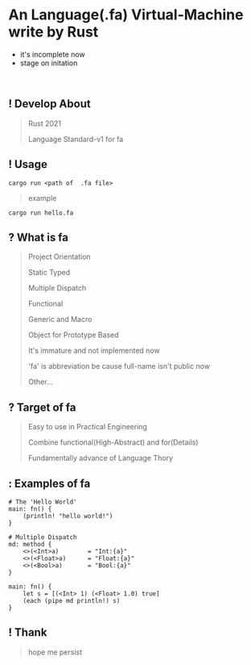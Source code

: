 # An Language(.fa) Virtual-Machine write by Rust
* it's incomplete now
* stage on initation
<br>

## ! Develop About
> Rust 2021
>
> Language Standard-v1 for fa
>
>

## ! Usage
```shell
cargo run <path of  .fa file>
```
> example
```shell
cargo run hello.fa
```

## ? What is fa
> Project Orientation
>
> Static Typed
>
> Multiple Dispatch
>
> Functional
>
> Generic and Macro
>
> Object for Prototype Based
>
> It's immature and not implemented now
>
> 'fa' is abbreviation be cause full-name isn't public now
>
> Other...
>

## ? Target of fa
> Easy to use in Practical Engineering
>
> Combine functional(High-Abstract) and for(Details)
>
> Fundamentally advance of Language Thory
>

## : Examples of fa
```
# The 'Hello World'
main: fn() {
    (println! "hello world!")
}
```

```
# Multiple Dispatch
md: method {
    <>(<Int>a)        = "Int:{a}"
    <>(<Float>a)      = "Float:{a}"
    <>(<Bool>a)       = "Bool:{a}"
}

main: fn() {
    let s = [(<Int> 1) (<Float> 1.0) true]
    (each (pipe md println!) s)
}
```

## ! Thank
> hope me persist
>
